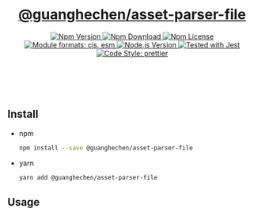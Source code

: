 <header>
  <h1 align="center">
    <a href="https://github.com/guanghechen/yozora/tree/main/packages/asset-parser-file#readme">@guanghechen/asset-parser-file</a>
  </h1>
  <div align="center">
    <a href="https://www.npmjs.com/package/@guanghechen/asset-parser-file">
      <img
        alt="Npm Version"
        src="https://img.shields.io/npm/v/@guanghechen/asset-parser-file.svg"
      />
    </a>
    <a href="https://www.npmjs.com/package/@guanghechen/asset-parser-file">
      <img
        alt="Npm Download"
        src="https://img.shields.io/npm/dm/@guanghechen/asset-parser-file.svg"
      />
    </a>
    <a href="https://www.npmjs.com/package/@guanghechen/asset-parser-file">
      <img
        alt="Npm License"
        src="https://img.shields.io/npm/l/@guanghechen/asset-parser-file.svg"
      />
    </a>
    <a href="#install">
      <img
        alt="Module formats: cjs, esm"
        src="https://img.shields.io/badge/module_formats-cjs%2C%20esm-green.svg"
      />
    </a>
    <a href="https://github.com/nodejs/node">
      <img
        alt="Node.js Version"
        src="https://img.shields.io/node/v/@guanghechen/asset-parser-file"
      />
    </a>
    <a href="https://github.com/facebook/jest">
      <img
        alt="Tested with Jest"
        src="https://img.shields.io/badge/tested_with-jest-9c465e.svg"
      />
    </a>
    <a href="https://github.com/prettier/prettier">
      <img
        alt="Code Style: prettier"
        src="https://img.shields.io/badge/code_style-prettier-ff69b4.svg?style=flat-square"
      />
    </a>
  </div>
</header>
<br/>

## Install

* npm

  ```bash
  npm install --save @guanghechen/asset-parser-file
  ```

* yarn

  ```bash
  yarn add @guanghechen/asset-parser-file
  ```

## Usage

